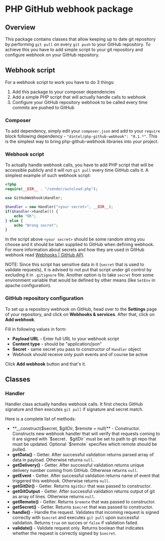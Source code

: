 PHP GitHub webhook package
==========================

## Overview ##

This package contains classes that allow keeping up to date git repository by
performing `git pull` on every `git push` to your GitHub repository. To achieve
this you have to add simple script to your git repository and configure webhook
on your GitHub repository.

## Webhook script ##

For a webhook script to work you have to do 3 things:
1. Add this package to your composer dependencies
2. Add a simple PHP script that will actually handle calls to webhook
3. Configure your GitHub repository webhook to be called every time commits are
   pushed to GitHub

### Composer ###

To add dependency, simply edit your `composer.json` and add to your `require`
block following dependency - `"dintel/php-github-webhook": "0.1.*"`. This is the
simplest way to bring php-github-webhook libraries into your project.

### Webhook script ###

To actually handle webhook calls, you have to add PHP script that will be
accessible publicly and it will run `git pull` every time GitHub calls it.
A simplest example of such webhook script:
```php
<?php
require(__DIR__ . "/vendor/autoload.php");

use GitHubWebhook\Handler;

$handler = new Handler("<your secret>", __DIR__);
if($handler->handle()) {
    echo "OK";
} else {
    echo "Wrong secret";
}
```

In the script above `<your secret>` should be some random string you choose and
it should be later supplied to GitHub when defining webhook. For more
information about secrets and how they are used in GitHub webhook read
[Webhooks | GitHub API](https://developer.github.com/webhooks/).

NOTE: Since this script has sensitive data in it (`secret` that is used to
validate requests), it is advised to not put that script under git control by
excluding it in `.gitignore` file. Another option is to take `secret` from some
environment variable that would be defined by other means (like `SetEnv` in
apache configuration).

### GitHub repository configuration ###

To set up a repository webhook on GitHub, head over to the **Settings** page of your
repository, and click on **Webhooks & services**. After that, click on **Add webhook**.

Fill in following values in form:
* **Payload URL** - Enter full URL to your webhook script
* **Content type** - should be "application/json"
* **Secret** - same secret you pass to constructor of `Handler` object
* Webhook should receive only push events and of course be active

Click **Add webhook** button and that's it.

## Classes ##

### Handler ###

Handler class actually handles webhook calls. It first checks GitHub signature
and then executes `git pull` if signature and secret match.

Here is a complete list of methods:
* **\_\_construct($secret, $gitDir, $remote = null)** - Constructor. Constructs new
  webhook handler that will verify that requests coming to it are signed with
  `$secret`. `$gitDir` must be set to path to git repo that must be updated.
  Optional `$remote` specifies which remote should be pulled.
* **getData()** - Getter. After successful validation returns parsed array of data
  in payload. Otherwise returns `null`.
* **getDelivery()** - Getter. After successful validation returns unique delivery
  number coming from GitHub. Otherwise returns `null`.
* **getEvent** - Getter. After successful validation returns name of event that
  triggered this webhook. Otherwise returns `null`.
* **getGitDir()** - Getter. Returns `$gitDir` that was passed to constructor.
* **getGitOutput** - Getter. After successful validation returns output of git
  as array of lines. Otherwise returns `null`.
* **getRemote()** - Getter. Returns `$remote` that was passed to constructor.
* **getSecret()** - Getter. Returns `$secret` that was passed to constructor.
* **handle()** - Handle the request. Validates that incoming request is signed
  correctly with `$secret` and executes `git pull` upon successful validation.
  Returns `true` on succes or `false` if validation failed.
* **validate()** - Validate request only. Returns boolean that indicates whether
  the request is correctly signed by `$secret`.
